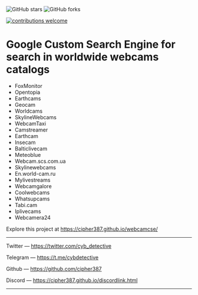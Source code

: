 <img alt="GitHub stars" src="https://img.shields.io/github/stars/cipher387/webcamcse">
 
<img alt="GitHub forks" src="https://img.shields.io/github/forks/cipher387/webcamcse">

[![contributions welcome](https://img.shields.io/badge/contributions-welcome-brightgreen.svg?style=flat)](https://github.com/dwyl/esta/issues)
    <p align="center">

<h1>Google Custom Search Engine for search in worldwide webcams catalogs</h1>

<ul>
<li>FoxMonitor</li>

<li>Opentopia</li>

<li>Earthcams</li>

<li>Geocam</li>

<li>Worldcams</li>

<li>SkylineWebcams</li>

<li>WebcamTaxi</li>

<li>Camstreamer</li>

<li>Earthcam</li>

<li>Insecam</li>

<li>Balticlivecam</li>

<li>Meteoblue</li>

<li>Webcam.scs.com.ua</li>

<li>Skylinewebcams</li>

<li>En.world-cam.ru</li>

<li>Mylivestreams</li>

<li>Webcamgalore</li>

<li>Coolwebcams</li>

<li>Whatsupcams</li>

<li>Tabi.cam</li>

<li>Iplivecams</li>

<li>Webcamera24</li>

</ul>

Explore this project at https://cipher387.github.io/webcamcse/



<hr>

Twitter — https://twitter.com/cyb_detective

Telegram — https://t.me/cybdetective

Github — https://github.com/cipher387

Discord — https://cipher387.github.io/discordlink.html

<hr>
